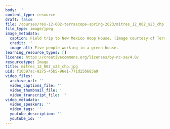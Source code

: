 ```yaml
---
body: ''
content_type: resource
draft: false
file: /courses/res-12-002-terrascope-spring-2023/mitres_12_002_s23_chp.jpg
file_type: image/jpeg
image_metadata:
  caption: Field trip to New Mexico Hoop House. (Image courtesy of Terrascope.)
  credit: ''
  image-alt: Five people working in a green house.
learning_resource_types: []
license: https://creativecommons.org/licenses/by-nc-sa/4.0/
resourcetype: Image
title: mitres_12_002_s23_chp.jpg
uid: f10597ac-8275-45b5-96e1-771d25b683a9
video_files:
  archive_url: ''
  video_captions_file: ''
  video_thumbnail_file: ''
  video_transcript_file: ''
video_metadata:
  video_speakers: ''
  video_tags: ''
  youtube_description: ''
  youtube_id: ''
---
```

